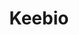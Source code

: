 ---
description: Sign up for their newsletter to get 5% off your first order.
link: https://keeb.io/selfhosted
shortname: keeb.io-cr
title: Keebio
---